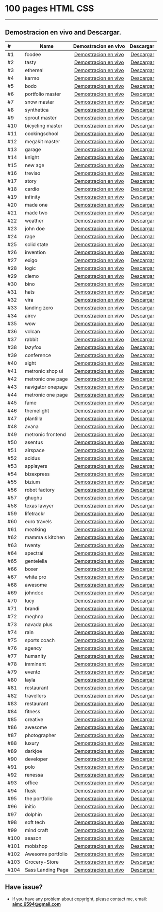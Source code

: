 # 100 pages HTML CSS

_____________________________

## Demostracion en vivo and Descargar.


| #    | Name              |                                          Demostracion en vivo                                          | Descargar  |
|:-----|-------------------|:--------------------------------------------------------------------------------------:| -------------------------:    |
| #1   | foodee            |                [Demostracion en vivo](https://aimc6594.github.io/pages/01-foodee/)                 | [Descargar](https://github.com/aimc6594/pages/raw/master/src/01-foodee.zip/) |
| #2   | tasty             |                 [Demostracion en vivo](https://aimc6594.github.io/pages/02-tasty/)                 | [Descargar](https://github.com/aimc6594/pages/raw/master/src/02-tasty.zip/) |
| #3   | ethereal          |               [Demostracion en vivo](https://aimc6594.github.io/pages/03-ethereal/)                | [Descargar](https://github.com/aimc6594/pages/raw/master/src/03-ethereal.zip/) |
| #4   | karmo             |                 [Demostracion en vivo](https://aimc6594.github.io/pages/04-karmo/)                 | [Descargar](https://github.com/aimc6594/pages/raw/master/src/04-karmo.zip/) |
| #5   | bodo              |                 [Demostracion en vivo](https://aimc6594.github.io/pages/05-bodo/)                  | [Descargar](https://github.com/aimc6594/pages/raw/master/src/05-bodo.zip/) |
| #6   | portfolio master  |           [Demostracion en vivo](https://aimc6594.github.io/pages/06-portfolio-master/)            | [Descargar](https://github.com/aimc6594/pages/raw/master/src/06-portfolio-master.zip/) |
| #7   | snow master       |              [Demostracion en vivo](https://aimc6594.github.io/pages/07-snow-master/)              | [Descargar](https://github.com/aimc6594/pages/raw/master/src/07-snow-master.zip/) |
| #8   | synthetica        |              [Demostracion en vivo](https://aimc6594.github.io/pages/08-synthetica/)               | [Descargar](https://github.com/aimc6594/pages/raw/master/src/08-synthetica.zip/) |
| #9   | sprout master     |             [Demostracion en vivo](https://aimc6594.github.io/pages/09-sprout-master/)             | [Descargar](https://github.com/aimc6594/pages/raw/master/src/09-sprout-master.zip/) |
| #10  | bicycling master  |           [Demostracion en vivo](https://aimc6594.github.io/pages/10-bicycling-master/)            | [Descargar](https://github.com/aimc6594/pages/raw/master/src/10-bicycling-master.zip/) |
| #11  | cookingschool     |            [Demostracion en vivo](https://aimc6594.github.io/pages/100-cookingschool/)             | [Descargar](https://github.com/aimc6594/pages/raw/master/src/100-cookingschool.zip/) |
| #12  | megakit master    |            [Demostracion en vivo](https://aimc6594.github.io/pages/11-megakit-master/)             | [Descargar](https://github.com/aimc6594/pages/raw/master/src/11-megakit-master.zip/) |
| #13  | garage            |                [Demostracion en vivo](https://aimc6594.github.io/pages/12-garage/)                 | [Descargar](https://github.com/aimc6594/pages/raw/master/src/12-garage.zip/) |
| #14  | knight            |                [Demostracion en vivo](https://aimc6594.github.io/pages/13-knight/)                 | [Descargar](https://github.com/aimc6594/pages/raw/master/src/13-knight.zip/) |
| #15  | new age           |                [Demostracion en vivo](https://aimc6594.github.io/pages/14-new-age/)                | [Descargar](https://github.com/aimc6594/pages/raw/master/src/14-new-age.zip/) |
| #16  | treviso           |                [Demostracion en vivo](https://aimc6594.github.io/pages/15-treviso/)                | [Descargar](https://github.com/aimc6594/pages/raw/master/src/15-treviso.zip/) |
| #17  | story             |                 [Demostracion en vivo](https://aimc6594.github.io/pages/16-story/)                 | [Descargar](https://github.com/aimc6594/pages/raw/master/src/16-story.zip/) |
| #18  | cardio            |                [Demostracion en vivo](https://aimc6594.github.io/pages/17-cardio/)                 | [Descargar](https://github.com/aimc6594/pages/raw/master/src/17-cardio.zip/) |
| #19  | infinity          |               [Demostracion en vivo](https://aimc6594.github.io/pages/18-infinity/)                | [Descargar](https://github.com/aimc6594/pages/raw/master/src/18-infinity.zip/) |
| #20  | made one          |               [Demostracion en vivo](https://aimc6594.github.io/pages/19-made-one/)                | [Descargar](https://github.com/aimc6594/pages/raw/master/src/19-made-one.zip/) |
| #21  | made two          |               [Demostracion en vivo](https://aimc6594.github.io/pages/20-made-two/)                | [Descargar](https://github.com/aimc6594/pages/raw/master/src/20-made-two.zip/) |
| #22  | weather           |                [Demostracion en vivo](https://aimc6594.github.io/pages/21-weather/)                | [Descargar](https://github.com/aimc6594/pages/raw/master/src/21-weather.zip/) |
| #23  | john doe          |               [Demostracion en vivo](https://aimc6594.github.io/pages/22-john-doe/)                | [Descargar](https://github.com/aimc6594/pages/raw/master/src/22-john-doe.zip/) |
| #24  | rage              |                 [Demostracion en vivo](https://aimc6594.github.io/pages/23-rage/)                  | [Descargar](https://github.com/aimc6594/pages/raw/master/src/23-rage.zip/) |
| #25  | solid state       |              [Demostracion en vivo](https://aimc6594.github.io/pages/24-solid-state/)              | [Descargar](https://github.com/aimc6594/pages/raw/master/src/24-solid-state.zip/) |
| #26  | invention         |               [Demostracion en vivo](https://aimc6594.github.io/pages/25-invention/)               | [Descargar](https://github.com/aimc6594/pages/raw/master/src/25-invention.zip/) |
| #27  | exigo             |                 [Demostracion en vivo](https://aimc6594.github.io/pages/26-exigo/)                 | [Descargar](https://github.com/aimc6594/pages/raw/master/src/26-exigo.zip/) |
| #28  | logic             |                 [Demostracion en vivo](https://aimc6594.github.io/pages/27-logic/)                 | [Descargar](https://github.com/aimc6594/pages/raw/master/src/27-logic.zip/) |
| #29  | clemo             |                 [Demostracion en vivo](https://aimc6594.github.io/pages/28-clemo/)                 | [Descargar](https://github.com/aimc6594/pages/raw/master/src/28-clemo.zip/) |
| #30  | bino              |                 [Demostracion en vivo](https://aimc6594.github.io/pages/29-bino/)                  | [Descargar](https://github.com/aimc6594/pages/raw/master/src/29-bino.zip/) |
| #31  | hats              |                 [Demostracion en vivo](https://aimc6594.github.io/pages/30-hats/)                  | [Descargar](https://github.com/aimc6594/pages/raw/master/src/30-hats.zip/) |
| #32  | vira              |                 [Demostracion en vivo](https://aimc6594.github.io/pages/31-vira/)                  | [Descargar](https://github.com/aimc6594/pages/raw/master/src/31-vira.zip/) |
| #33  | landing zero      |             [Demostracion en vivo](https://aimc6594.github.io/pages/32-landing-zero/)              | [Descargar](https://github.com/aimc6594/pages/raw/master/src/32-landing-zero.zip/) |
| #34  | aircv             |                 [Demostracion en vivo](https://aimc6594.github.io/pages/33-aircv/)                 | [Descargar](https://github.com/aimc6594/pages/raw/master/src/33-aircv.zip/) |
| #35  | wow               |                  [Demostracion en vivo](https://aimc6594.github.io/pages/34-wow/)                  | [Descargar](https://github.com/aimc6594/pages/raw/master/src/34-wow.zip/) |
| #36  | volcan            |                [Demostracion en vivo](https://aimc6594.github.io/pages/35-volcan/)                 | [Descargar](https://github.com/aimc6594/pages/raw/master/src/35-volcan.zip/) |
| #37  | rabbit            |                [Demostracion en vivo](https://aimc6594.github.io/pages/36-rabbit/)                 | [Descargar](https://github.com/aimc6594/pages/raw/master/src/36-rabbit.zip/) |
| #38  | lazyfox           |                [Demostracion en vivo](https://aimc6594.github.io/pages/37-lazyfox/)                | [Descargar](https://github.com/aimc6594/pages/raw/master/src/37-lazyfox.zip/) |
| #39  | conference        |              [Demostracion en vivo](https://aimc6594.github.io/pages/38-conference/)               | [Descargar](https://github.com/aimc6594/pages/raw/master/src/38-conference.zip/) |
| #40  | sight             |                 [Demostracion en vivo](https://aimc6594.github.io/pages/39-sight/)                 | [Descargar](https://github.com/aimc6594/pages/raw/master/src/39-sight.zip/) |
| #41  | metronic shop ui  | [Demostracion en vivo](https://aimc6594.github.io/pages/40-metronic-shop-ui/theme/shop-index.html) | [Descargar](https://github.com/aimc6594/pages/raw/master/src/40-metronic-shop-ui.zip/) |
| #42  | metronic one page |   [Demostracion en vivo](https://aimc6594.github.io/pages/41-metronic-one-page/theme/index.html)   | [Descargar](https://github.com/aimc6594/pages/raw/master/src/41-metronic-one-page.zip/) |
| #43  | navigator onepage |      [Demostracion en vivo](https://aimc6594.github.io/pages/42-navigator-onepage/index.html)      | [Descargar](https://github.com/aimc6594/pages/raw/master/src/42-navigator-onepage.zip/) |
| #44  | metronic one page |        [Demostracion en vivo](https://aimc6594.github.io/pages/43-metronic-one-page/theme/)        | [Descargar](https://github.com/aimc6594/pages/raw/master/src/43-metronic-one-page.zip/) |
| #45  | fame              |                 [Demostracion en vivo](https://aimc6594.github.io/pages/44-fame/)                  | [Descargar](https://github.com/aimc6594/pages/raw/master/src/44-fame.zip/) |
| #46  | themelight        |              [Demostracion en vivo](https://aimc6594.github.io/pages/45-themelight/)               | [Descargar](https://github.com/aimc6594/pages/raw/master/src/45-themelight.zip/) |
| #47  | plantilla         |               [Demostracion en vivo](https://aimc6594.github.io/pages/46-plantilla/)               | [Descargar](https://github.com/aimc6594/pages/raw/master/src/46-plantilla.zip/) |
| #48  | avana             |                 [Demostracion en vivo](https://aimc6594.github.io/pages/47-avana/)                 | [Descargar](https://github.com/aimc6594/pages/raw/master/src/47-avana.zip/) |
| #49  | metronic frontend |           [Demostracion en vivo](https://aimc6594.github.io/pages/48-metronic-frontend/)           | [Descargar](https://github.com/aimc6594/pages/raw/master/src/48-metronic-frontend.zip/) |
| #50  | asentus           |                [Demostracion en vivo](https://aimc6594.github.io/pages/49-asentus/)                | [Descargar](https://github.com/aimc6594/pages/raw/master/src/49-asentus.zip/) |
| #51  | airspace          |               [Demostracion en vivo](https://aimc6594.github.io/pages/50-airspace/)                | [Descargar](https://github.com/aimc6594/pages/raw/master/src/50-airspace.zip/) |
| #52  | acidus            |                [Demostracion en vivo](https://aimc6594.github.io/pages/51-acidus/)                 | [Descargar](https://github.com/aimc6594/pages/raw/master/src/51-acidus.zip/) |
| #53  | applayers         |               [Demostracion en vivo](https://aimc6594.github.io/pages/52-applayers/)               | [Descargar](https://github.com/aimc6594/pages/raw/master/src/52-applayers.zip/) |
| #54  | bizexpress        |              [Demostracion en vivo](https://aimc6594.github.io/pages/53-bizexpress/)               | [Descargar](https://github.com/aimc6594/pages/raw/master/src/53-bizexpress.zip/) |
| #55  | bizium            |                [Demostracion en vivo](https://aimc6594.github.io/pages/54-bizium/)                 | [Descargar](https://github.com/aimc6594/pages/raw/master/src/54-bizium.zip/) |
| #56  | robot factory     |             [Demostracion en vivo](https://aimc6594.github.io/pages/55-robot-factory/)             | [Descargar](https://github.com/aimc6594/pages/raw/master/src/55-robot-factory.zip/) |
| #57  | ghughu            |                [Demostracion en vivo](https://aimc6594.github.io/pages/56-ghughu/)                 | [Descargar](https://github.com/aimc6594/pages/raw/master/src/56-ghughu.zip/) |
| #58  | texas lawyer      |             [Demostracion en vivo](https://aimc6594.github.io/pages/57-texas-lawyer/)              | [Descargar](https://github.com/aimc6594/pages/raw/master/src/57-texas-lawyer.zip/) |
| #59  | lifetrackr        |              [Demostracion en vivo](https://aimc6594.github.io/pages/58-lifetrackr/)               | [Descargar](https://github.com/aimc6594/pages/raw/master/src/58-lifetrackr.zip/) |
| #60  | euro travels      |             [Demostracion en vivo](https://aimc6594.github.io/pages/59-euro-travels/)              | [Descargar](https://github.com/aimc6594/pages/raw/master/src/59-euro-travels.zip/) |
| #61  | meatking          |               [Demostracion en vivo](https://aimc6594.github.io/pages/60-meatking/)                | [Descargar](https://github.com/aimc6594/pages/raw/master/src/60-meatking.zip/) |
| #62  | mamma s kitchen   |            [Demostracion en vivo](https://aimc6594.github.io/pages/61-mamma-s-kitchen/)            | [Descargar](https://github.com/aimc6594/pages/raw/master/src/61-mamma-s-kitchen.zip/) |
| #63  | twenty            |                [Demostracion en vivo](https://aimc6594.github.io/pages/62-twenty/)                 | [Descargar](https://github.com/aimc6594/pages/raw/master/src/62-twenty.zip/) |
| #64  | spectral          |               [Demostracion en vivo](https://aimc6594.github.io/pages/63-spectral/)                | [Descargar](https://github.com/aimc6594/pages/raw/master/src/63-spectral.zip/) |
| #65  | gentelella        |              [Demostracion en vivo](https://aimc6594.github.io/pages/64-gentelella/)               | [Descargar](https://github.com/aimc6594/pages/raw/master/src/64-gentelella.zip/) |
| #66  | boxer             |                 [Demostracion en vivo](https://aimc6594.github.io/pages/65-boxer/)                 | [Descargar](https://github.com/aimc6594/pages/raw/master/src/65-boxer.zip/) |
| #67  | white pro         |               [Demostracion en vivo](https://aimc6594.github.io/pages/66-white-pro/)               | [Descargar](https://github.com/aimc6594/pages/raw/master/src/66-white-pro.zip/) |
| #68  | awesome           |                [Demostracion en vivo](https://aimc6594.github.io/pages/67-awesome/)                | [Descargar](https://github.com/aimc6594/pages/raw/master/src/67-awesome.zip/) |
| #69  | johndoe           |                [Demostracion en vivo](https://aimc6594.github.io/pages/68-johndoe/)                | [Descargar](https://github.com/aimc6594/pages/raw/master/src/68-johndoe.zip/) |
| #70  | lucy              |                 [Demostracion en vivo](https://aimc6594.github.io/pages/69-lucy/)                  | [Descargar](https://github.com/aimc6594/pages/raw/master/src/69-lucy.zip/) |
| #71  | brandi            |                [Demostracion en vivo](https://aimc6594.github.io/pages/70-brandi/)                 | [Descargar](https://github.com/aimc6594/pages/raw/master/src/70-brandi.zip/) |
| #72  | meghna            |                [Demostracion en vivo](https://aimc6594.github.io/pages/71-meghna/)                 | [Descargar](https://github.com/aimc6594/pages/raw/master/src/71-meghna.zip/) |
| #73  | navada plus       |              [Demostracion en vivo](https://aimc6594.github.io/pages/72-navada-plus/)              | [Descargar](https://github.com/aimc6594/pages/raw/master/src/72-navada-plus.zip/) |
| #74  | rain              |                 [Demostracion en vivo](https://aimc6594.github.io/pages/73-rain/)                  | [Descargar](https://github.com/aimc6594/pages/raw/master/src/73-rain.zip/) |
| #75  | sports coach      |             [Demostracion en vivo](https://aimc6594.github.io/pages/74-sports-coach/)              | [Descargar](https://github.com/aimc6594/pages/raw/master/src/74-sports-coach.zip/) |
| #76  | agency            |                [Demostracion en vivo](https://aimc6594.github.io/pages/75-agency/)                 | [Descargar](https://github.com/aimc6594/pages/raw/master/src/75-agency.zip/) |
| #77  | humanity          |               [Demostracion en vivo](https://aimc6594.github.io/pages/76-humanity/)                | [Descargar](https://github.com/aimc6594/pages/raw/master/src/76-humanity.zip/) |
| #78  | imminent          |               [Demostracion en vivo](https://aimc6594.github.io/pages/77-imminent/)                | [Descargar](https://github.com/aimc6594/pages/raw/master/src/77-imminent.zip/) |
| #79  | evento            |                [Demostracion en vivo](https://aimc6594.github.io/pages/78-evento/)                 | [Descargar](https://github.com/aimc6594/pages/raw/master/src/78-evento.zip/) |
| #80  | layla             |                 [Demostracion en vivo](https://aimc6594.github.io/pages/79-layla/)                 | [Descargar](https://github.com/aimc6594/pages/raw/master/src/79-layla.zip/) |
| #81  | restaurant        |              [Demostracion en vivo](https://aimc6594.github.io/pages/80-restaurant/)               | [Descargar](https://github.com/aimc6594/pages/raw/master/src/80-restaurant.zip/) |
| #82  | travellers        |              [Demostracion en vivo](https://aimc6594.github.io/pages/81-travellers/)               | [Descargar](https://github.com/aimc6594/pages/raw/master/src/81-travellers.zip/) |
| #83  | restaurant        |              [Demostracion en vivo](https://aimc6594.github.io/pages/82-restaurant/)               | [Descargar](https://github.com/aimc6594/pages/raw/master/src/82-restaurant.zip/) |
| #84  | fitness           |                [Demostracion en vivo](https://aimc6594.github.io/pages/83-fitness/)                | [Descargar](https://github.com/aimc6594/pages/raw/master/src/83-fitness.zip/) |
| #85  | creative          |               [Demostracion en vivo](https://aimc6594.github.io/pages/84-creative/)                | [Descargar](https://github.com/aimc6594/pages/raw/master/src/84-creative.zip/) |
| #86  | awesome           |                [Demostracion en vivo](https://aimc6594.github.io/pages/85-awesome/)                | [Descargar](https://github.com/aimc6594/pages/raw/master/src/85-awesome.zip/) |
| #87  | photographer      |             [Demostracion en vivo](https://aimc6594.github.io/pages/86-photographer/)              | [Descargar](https://github.com/aimc6594/pages/raw/master/src/86-photographer.zip/) |
| #88  | luxury            |                [Demostracion en vivo](https://aimc6594.github.io/pages/87-luxury/)                 | [Descargar](https://github.com/aimc6594/pages/raw/master/src/87-luxury.zip/) |
| #89  | darkjoe           |                [Demostracion en vivo](https://aimc6594.github.io/pages/88-darkjoe/)                | [Descargar](https://github.com/aimc6594/pages/raw/master/src/88-darkjoe.zip/) |
| #90  | developer         |               [Demostracion en vivo](https://aimc6594.github.io/pages/89-developer/)               | [Descargar](https://github.com/aimc6594/pages/raw/master/src/89-developer.zip/) |
| #91  | polo              |                 [Demostracion en vivo](https://aimc6594.github.io/pages/90-polo/)                  | [Descargar](https://github.com/aimc6594/pages/raw/master/src/90-polo.zip/) |
| #92  | renessa           |                [Demostracion en vivo](https://aimc6594.github.io/pages/91-renessa/)                | [Descargar](https://github.com/aimc6594/pages/raw/master/src/91-renessa.zip/) |
| #93  | office            |                [Demostracion en vivo](https://aimc6594.github.io/pages/92-office/)                 | [Descargar](https://github.com/aimc6594/pages/raw/master/src/92-office.zip/) |
| #94  | flusk             |                 [Demostracion en vivo](https://aimc6594.github.io/pages/93-flusk/)                 | [Descargar](https://github.com/aimc6594/pages/raw/master/src/93-flusk.zip/) |
| #95  | the portfolio     |             [Demostracion en vivo](https://aimc6594.github.io/pages/94-the-portfolio/)             | [Descargar](https://github.com/aimc6594/pages/raw/master/src/94-the-portfolio.zip/) |
| #96  | initio            |                [Demostracion en vivo](https://aimc6594.github.io/pages/95-initio/)                 | [Descargar](https://github.com/aimc6594/pages/raw/master/src/95-initio.zip/) |
| #97  | dolphin           |                [Demostracion en vivo](https://aimc6594.github.io/pages/96-dolphin/)                | [Descargar](https://github.com/aimc6594/pages/raw/master/src/96-dolphin.zip/) |
| #98  | soft tech         |               [Demostracion en vivo](https://aimc6594.github.io/pages/97-soft-tech/)               | [Descargar](https://github.com/aimc6594/pages/raw/master/src/97-soft-tech.zip/) |
| #99  | mind craft        |              [Demostracion en vivo](https://aimc6594.github.io/pages/98-mind-craft/)               | [Descargar](https://github.com/aimc6594/pages/raw/master/src/98-mind-craft.zip/) |
| #100 | season            |                [Demostracion en vivo](https://aimc6594.github.io/pages/99-season/)                 | [Descargar](https://github.com/aimc6594/pages/raw/master/src/99-season.zip/) |
| #101 | mobishop          |               [Demostracion en vivo](https://aimc6594.github.io/pages/101-mobishop/)               | [Descargar](https://github.com/aimc6594/pages/raw/master/src/101-mobishop.zip/) |
| #102 | Awesome portfolio |          [Demostracion en vivo](https://aimc6594.github.io/pages/102-awesome-portfolio/)           | [Descargar](https://github.com/aimc6594/pages/raw/master/src/102-Awesome_Portfolio.zip/) |
| #103 | Grocery-Store     |        [Demostracion en vivo](https://aimc6594.github.io/pages/103-grocery-store/)                 | [Descargar](https://github.com/aimc6594/pages/raw/master/src/103-grocery-store.zip/) |
| #104 | Sass Landing Page |          [Demostracion en vivo](https://aimc6594.github.io/pages/104-sass-landing-page/)           | [Descargar](https://github.com/aimc6594/pages/raw/master/src/104-sass-landing-page.zip/) |

## Have issue?
- If you have any problem about copyright, please contact me, email: **aimc.6594@gmail.com**
